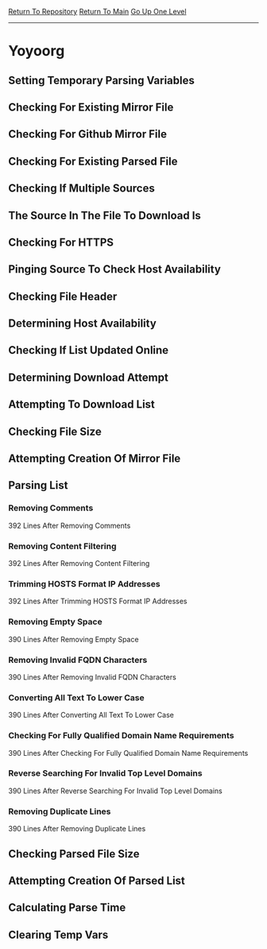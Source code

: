 [Return To Repository](https://github.com/deathbybandaid/piholeparser/)
[Return To Main](https://github.com/deathbybandaid/piholeparser/blob/master/RecentRunLogs/Mainlog.md)
[Go Up One Level](https://github.com/deathbybandaid/piholeparser/blob/master/RecentRunLogs/TopLevelScripts/30-Processing-Blacklists.md)
____________________________________
# Yoyoorg
## Setting Temporary Parsing Variables
## Checking For Existing Mirror File
## Checking For Github Mirror File
## Checking For Existing Parsed File
## Checking If Multiple Sources
## The Source In The File To Download Is
## Checking For HTTPS
## Pinging Source To Check Host Availability
## Checking File Header
## Determining Host Availability
## Checking If List Updated Online
## Determining Download Attempt
## Attempting To Download List
## Checking File Size
## Attempting Creation Of Mirror File
## Parsing List
### Removing Comments
392 Lines After Removing Comments
### Removing Content Filtering
392 Lines After Removing Content Filtering
### Trimming HOSTS Format IP Addresses
392 Lines After Trimming HOSTS Format IP Addresses
### Removing Empty Space
390 Lines After Removing Empty Space
### Removing Invalid FQDN Characters
390 Lines After Removing Invalid FQDN Characters
### Converting All Text To Lower Case
390 Lines After Converting All Text To Lower Case
### Checking For Fully Qualified Domain Name Requirements
390 Lines After Checking For Fully Qualified Domain Name Requirements
### Reverse Searching For Invalid Top Level Domains
390 Lines After Reverse Searching For Invalid Top Level Domains
### Removing Duplicate Lines
390 Lines After Removing Duplicate Lines
## Checking Parsed File Size
## Attempting Creation Of Parsed List
## Calculating Parse Time
## Clearing Temp Vars
